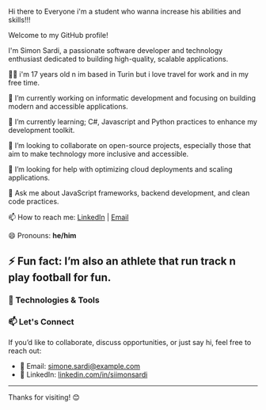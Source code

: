 Hi there to Everyone i'm a student who wanna increase his abilities and skills!!!

Welcome to my GitHub profile! 

I'm Simon Sardi, a passionate software developer and technology enthusiast dedicated to building high-quality, scalable applications.


👨‍💻 i'm 17 years old n im based in Turin but i love travel for work and in my free time.

🔭 I’m currently working on informatic development and focusing on building modern and accessible applications.

🌱 I’m currently learning; C#, Javascript and Python practices to enhance my development toolkit.

👯 I’m looking to collaborate on open-source projects, especially those that aim to make technology more inclusive and accessible.

🤔 I’m looking for help with optimizing cloud deployments and scaling applications.

💬 Ask me about JavaScript frameworks, backend development, and clean code practices.

📫 How to reach me: [LinkedIn](https://www.linkedin.com/in/siimonsardi/) | [Email](simon.sardi@gmail.com)

😄 Pronouns: **he/him**

⚡ Fun fact: I’m also an athlete that run track n play football for fun.
---

### 🔧 Technologies & Tools




### 📫 Let's Connect

If you’d like to collaborate, discuss opportunities, or just say hi, feel free to reach out:

- 📧 Email: [simone.sardi@example.com](mailto:simon.sardi@gmail.com)
- 💼 LinkedIn: [linkedin.com/in/siimonsardi](https://www.linkedin.com/in/siimonsardi/)

---

Thanks for visiting! 😊
